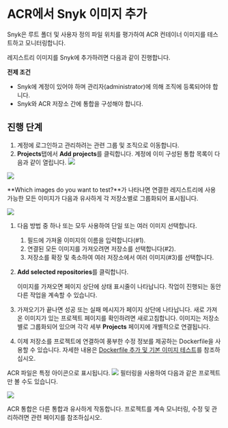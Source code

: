# ACR에서 Snyk 이미지 추가

Snyk은 루트 폴더 및 사용자 정의 파일 위치를 평가하여 ACR 컨테이너 이미지를 테스트하고 모니터링합니다.

레지스트리 이미지를 Snyk에 추가하려면 다음과 같이 진행합니다.

**전제 조건**

* Snyk에 계정이 있어야 하며 관리자(administrator)에 의해 조직에 등록되어야 합니다.
* Snyk와 ACR 저장소 간에 통합을 구성해야 합니다.

## 진행 단계

1. 계정에 로그인하고 관리하려는 관련 그룹 및 조직으로 이동합니다.
2. **Projects**탭에서 **Add projects**를 클릭합니다. 계정에 이미 구성된 통합 목록이 다음과 같이 열립니다. ![](../../../../.gitbook/assets/uuid-dd01aab7-482f-0fc2-01de-c2427a14a0e0-en.png)

![](<../../../../.gitbook/assets/add-artifactory-images (1) (2) (45).gif>)

**Which images do you want to test?**가 나타나면 연결한 레지스트리에 사용 가능한 모든 이미지가 다음과 유사하게 각 저장소별로 그룹화되어 표시됩니다.

![](<../../../../.gitbook/assets/uuid-bd9cf629-f5fb-b28b-1fc1-40df2367a7f9-en (1) (1) (2) (4) (2) (9).png>)

1. 다음 방법 중 하나 또는 모두 사용하여 단일 또는 여러 이미지 선택합니다.
   1. 필드에 가져올 이미지의 이름을 입력합니다(#1).
   2. 연결된 모든 이미지를 가져오려면 저장소를 선택합니다(#2).
   3. 저장소를 확장 및 축소하여 여러 저장소에서 여러 이미지(#3)를 선택합니다.
2.  **Add selected repositories**를 클릭합니다.

    이미지를 가져오면 페이지 상단에 상태 표시줄이 나타납니다. 작업이 진행되는 동안 다른 작업을 계속할 수 있습니다.
3. 가져오기가 끝나면 성공 또는 실패 메시지가 페이지 상단에 나타납니다. 새로 가져온 이미지가 있는 프로젝트 페이지를 확인하려면 새로고침합니다. 이미지는 저장소별로 그룹화되어 있으며 각각 세부 **Projects** 페이지에 개별적으로 연결됩니다.
4. 이제 저장소를 프로젝트에 연결하여 풍부한 수정 정보를 제공하는 Dockerfile을 사용할 수 있습니다. 자세한 내용은 [Dockerfile 추가 및 기본 이미지 테스트](../../scan-your-dockerfile/adding-your-dockerfile-and-test-your-base-image.md)를 참조하십시오.

ACR 파일은 특정 아이콘으로 표시됩니다. ![](../../../../.gitbook/assets/uuid-5d10608d-d674-d4ee-d6c2-6faadd6fc8ea-en.png) 필터링을 사용하여 다음과 같은 프로젝트만 볼 수도 있습니다.

![](<../../../../.gitbook/assets/image (4) (3) (3) (3) (3) (4) (4) (5) (4) (9).png>)

ACR 통합은 다른 통합과 유사하게 작동합니다. 프로젝트를 계속 모니터링, 수정 및 관리하려면 관련 페이지를 참조하십시오.
